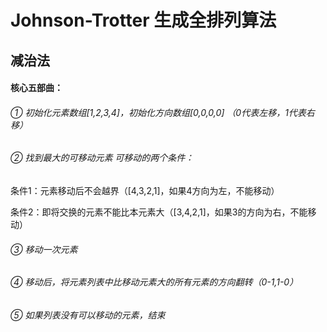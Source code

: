 Johnson-Trotter 生成全排列算法
=======================

## 减治法

#### 核心五部曲：

###### ① 初始化元素数组[1,2,3,4]，初始化方向数组[0,0,0,0] （0代表左移，1代表右移）

###### ② 找到最大的可移动元素 可移动的两个条件：

条件1：元素移动后不会越界（[4,3,2,1]，如果4方向为左，不能移动）

条件2：即将交换的元素不能比本元素大（[3,4,2,1]，如果3的方向为右，不能移动）

###### ③ 移动一次元素

###### ④ 移动后，将元素列表中比移动元素大的所有元素的方向翻转（0-1,1-0）

###### ⑤ 如果列表没有可以移动的元素，结束


